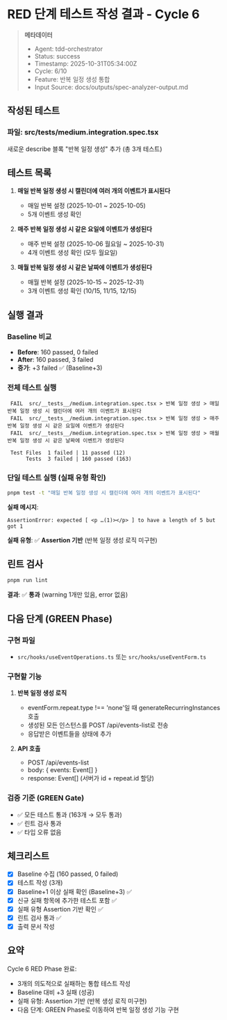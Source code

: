 # RED 단계 테스트 작성 결과 - Cycle 6

> **메타데이터**
>
> - Agent: tdd-orchestrator
> - Status: success
> - Timestamp: 2025-10-31T05:34:00Z
> - Cycle: 6/10
> - Feature: 반복 일정 생성 통합
> - Input Source: docs/outputs/spec-analyzer-output.md

## 작성된 테스트

### 파일: src/__tests__/medium.integration.spec.tsx

새로운 describe 블록 "반복 일정 생성" 추가 (총 3개 테스트)

## 테스트 목록

1. **매일 반복 일정 생성 시 캘린더에 여러 개의 이벤트가 표시된다**
   - 매일 반복 설정 (2025-10-01 ~ 2025-10-05)
   - 5개 이벤트 생성 확인

2. **매주 반복 일정 생성 시 같은 요일에 이벤트가 생성된다**
   - 매주 반복 설정 (2025-10-06 월요일 ~ 2025-10-31)
   - 4개 이벤트 생성 확인 (모두 월요일)

3. **매월 반복 일정 생성 시 같은 날짜에 이벤트가 생성된다**
   - 매월 반복 설정 (2025-10-15 ~ 2025-12-31)
   - 3개 이벤트 생성 확인 (10/15, 11/15, 12/15)

## 실행 결과

### Baseline 비교

- **Before**: 160 passed, 0 failed
- **After**: 160 passed, 3 failed
- **증가**: +3 failed ✅ (Baseline+3)

### 전체 테스트 실행

```
 FAIL  src/__tests__/medium.integration.spec.tsx > 반복 일정 생성 > 매일 반복 일정 생성 시 캘린더에 여러 개의 이벤트가 표시된다
 FAIL  src/__tests__/medium.integration.spec.tsx > 반복 일정 생성 > 매주 반복 일정 생성 시 같은 요일에 이벤트가 생성된다
 FAIL  src/__tests__/medium.integration.spec.tsx > 반복 일정 생성 > 매월 반복 일정 생성 시 같은 날짜에 이벤트가 생성된다

 Test Files  1 failed | 11 passed (12)
      Tests  3 failed | 160 passed (163)
```

### 단일 테스트 실행 (실패 유형 확인)

```bash
pnpm test -t "매일 반복 일정 생성 시 캘린더에 여러 개의 이벤트가 표시된다"
```

**실패 메시지**:
```
AssertionError: expected [ <p …(1)></p> ] to have a length of 5 but got 1
```

**실패 유형**: ✅ **Assertion 기반** (반복 일정 생성 로직 미구현)

## 린트 검사

```bash
pnpm run lint
```

**결과**: ✅ **통과** (warning 1개만 있음, error 없음)

## 다음 단계 (GREEN Phase)

### 구현 파일

- `src/hooks/useEventOperations.ts` 또는 `src/hooks/useEventForm.ts`

### 구현할 기능

1. **반복 일정 생성 로직**
   - eventForm.repeat.type !== 'none'일 때 generateRecurringInstances 호출
   - 생성된 모든 인스턴스를 POST /api/events-list로 전송
   - 응답받은 이벤트들을 상태에 추가

2. **API 호출**
   - POST /api/events-list
   - body: { events: Event[] }
   - response: Event[] (서버가 id + repeat.id 할당)

### 검증 기준 (GREEN Gate)

- ✅ 모든 테스트 통과 (163개 → 모두 통과)
- ✅ 린트 검사 통과
- ✅ 타입 오류 없음

## 체크리스트

- [x] Baseline 수집 (160 passed, 0 failed)
- [x] 테스트 작성 (3개)
- [x] Baseline+1 이상 실패 확인 (Baseline+3) ✅
- [x] 신규 실패 항목에 추가한 테스트 포함 ✅
- [x] 실패 유형 Assertion 기반 확인 ✅
- [x] 린트 검사 통과 ✅
- [x] 출력 문서 작성

## 요약

Cycle 6 RED Phase 완료:
- 3개의 의도적으로 실패하는 통합 테스트 작성
- Baseline 대비 +3 실패 (성공)
- 실패 유형: Assertion 기반 (반복 생성 로직 미구현)
- 다음 단계: GREEN Phase로 이동하여 반복 일정 생성 기능 구현

